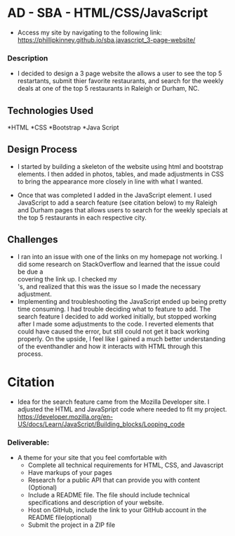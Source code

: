 # AD - SBA - HTML/CSS/JavaScript

* Access my site by navigating to the following link: https://phillipkinney.github.io/sba.javascript_3-page-website/ 


### Description
* I decided to design a 3 page website the allows a user to see the top 5 restartants, submit thier favorite restaurants, and search for the weekly deals at one of the top 5 restaurants in Raleigh or Durham, NC.

## Technologies Used
*HTML
*CSS
*Bootstrap
*Java Script

## Design Process
* I started by building a skeleton of the website using html and bootstrap elements. I then added in photos, tables, and made adjustments in CSS to bring the appearance more closely in line with what I wanted.

* Once that was completed I added in the JavaScript element. I used JavaScript to add a search feature (see citation below) to my Raleigh and Durham pages that allows users to search for the weekly specials at the top 5 restaurants in each respective city.

## Challenges
* I ran into an issue with one of the links on my homepage not working. I did some research on StackOverflow and learned that the issue could be due a <Div> covering the link up. I checked my <Div>'s, and realized that this was the issue so I made the necessary adjustment.
* Implementing and troubleshooting the JavaScript ended up being pretty time consuming. I had trouble deciding what to feature to add. The search feature I decided to add worked initially, but stopped working after I made some adjustments to the code. I reverted elements that could have caused the error, but still could not get it back working properly. On the upside, I feel like I gained a much better understanding of the eventhandler and how it interacts with HTML through this process.

# Citation
* Idea for the search feature came from the Mozilla Developer site. I adjusted the HTML and JavaSpript code where needed to fit my project.
https://developer.mozilla.org/en-US/docs/Learn/JavaScript/Building_blocks/Looping_code


### Deliverable:
* A theme for your site that you feel comfortable with
  * Complete all technical requirements for HTML, CSS, and Javascript
  * Have markups of your pages
  * Research for a public API that can provide you with content (Optional)
  * Include a README file. The file should include technical specifications and description of your website.
  * Host on GitHub,  include the link to your GitHub account in the README file(optional)
  * Submit the project in a ZIP file








